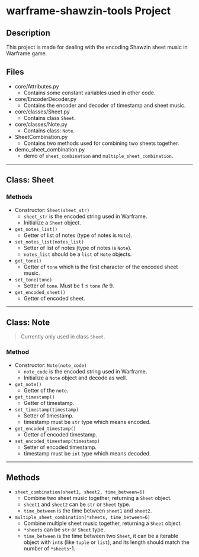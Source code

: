 # warframe-shawzin-tools Project

## Description
This project is made for dealing with the encoding Shawzin sheet music in Warframe game.

## Files
* core/Attributes.py
  * Contains some constant variables used in other code.
* core/EncoderDecoder.py
  * Contains the encoder and decoder of timestamp and sheet music.
* core/classes/Sheet.py
  * Contains class `Sheet`.
* core/classes/Note.py
  * Contains class: `Note`.
* SheetCombination.py
  * Contains two methods used for combining two sheets together.
* demo_sheet_combination.py
  * demo of `sheet_combination` and `multiple_sheet_combination`.

---

## Class: Sheet
### Methods
* Constructor: `Sheet(sheet_str)`
  * `sheet_str` is the encoded string used in Warframe.
  * Initialize a `Sheet` object.
* `get_notes_list()`
  * Getter of list of notes (type of notes is `Note`).
* `set_notes_list(notes_list)`
  * Setter of list of notes (type of notes is `Note`).
  * `notes_list` should be a `list` of `Note` objects.
* `get_tone()`
  * Getter of `tone` which is the first character of the encoded sheet music.
* `set_tone(tone)`
  * Setter of `tone`. Must be 1 $\le$ `tone` $/le$ 9.
* `get_encoded_sheet()`
  * Getter of encoded sheet.

---

## Class: Note
> Currently only used in class `Sheet`. 
### Method
* Constructor: `Note(note_code)`
  * `note_code` is the encoded string used in Warframe.
  * Initialize a `Note` object and decode as well.
* `get_note()`
  * Getter of the `note`.
* `get_timestamp()`
  * Getter of timestamp.
* `set_timestamp(timestamp)`
  * Setter of timestamp.
  * timestamp must be `str` type which means encoded.
* `get_encoded_timestamp()`
  * Getter of encoded timestamp.
* `set_encoded_timestamp(timestamp)`
  * Setter of encoded timestamp.
  * timestamp must be `int` type which means decoded.
---
## Methods
* `sheet_combination(sheet1, sheet2, time_between=6)`
  * Combine two sheet music together, returning a `Sheet` object.
  * `sheet1` and `sheet2` can be `str` or `Sheet` type.
  * `time_between` is the time between `sheet1` and `sheet2`.
* `multiple_sheet_combination(*sheets, time_between=6)`
  * Combine multiple sheet music together, returning a `Sheet` object.
  * `*sheets` can be `str` or `Sheet` type.
  * `time_between` is the time between two `Sheet`, it can be a iterable object with `int`s (like `tuple` or `list`), and its length should match the number of `*sheets`-1.
